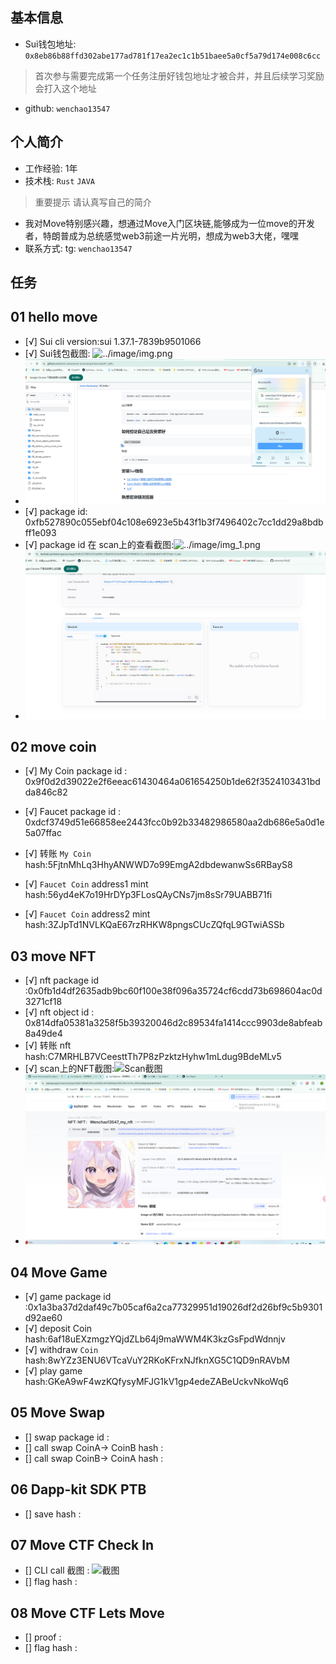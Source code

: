 ## 基本信息
- Sui钱包地址: `0x8eb86b88ffd302abe177ad781f17ea2ec1c1b51baee5a0cf5a79d174e008c6cc`
> 首次参与需要完成第一个任务注册好钱包地址才被合并，并且后续学习奖励会打入这个地址
- github: `wenchao13547`

## 个人简介
- 工作经验: 1年
- 技术栈: `Rust` `JAVA`
> 重要提示 请认真写自己的简介
- 我对Move特别感兴趣，想通过Move入门区块链,能够成为一位move的开发者，特朗普成为总统感觉web3前途一片光明，想成为web3大佬，嘿嘿
- 联系方式: tg: `wenchao13547` 

## 任务

##   01 hello move  
- [√] Sui cli version:sui 1.37.1-7839b9501066
- [√] Sui钱包截图: ![../image/img.png](./images/你的)
- ![img.png](image%2Fimg.png)
- [√] package id: 0xfb527890c055ebf04c108e6923e5b43f1b3f7496402c7cc1dd29a8bdbff1e093
- [√] package id 在 scan上的查看截图:![../image/img_1.png](./images/你的图片地址)
- ![img_1.png](image%2Fimg_1.png)

##   02 move coin
- [√] My Coin package id : 0x9f0d2d39022e2f6eeac61430464a061654250b1de62f3524103431bdda846c82
- [√] Faucet package id : 0xdcf3749d51e66858ee2443fcc0b92b33482986580aa2db686e5a0d1e5a07ffac
- [√] 转账 `My Coin` hash:5FjtnMhLq3HhyANWWD7o99EmgA2dbdewanwSs6RBayS8
- [√] `Faucet Coin` address1 mint hash:56yd4eK7o19HrDYp3FLosQAyCNs7jm8sSr79UABB71fi

- [√] `Faucet Coin` address2 mint hash:3ZJpTd1NVLKQaE67rzRHKW8pngsCUcZQfqL9GTwiASSb

##   03 move NFT
- [√] nft package id :0x0fb1d4df2635adb9bc60f100e38f096a35724cf6cdd73b698604ac0d3271cf18
- [√] nft object id : 0x814dfa05381a3258f5b39320046d2c89534fa1414ccc9903de8abfeab8a49de4
- [√] 转账 nft  hash:C7MRHLB7VCeesttTh7P8zPzktzHyhw1mLdug9BdeMLv5
- [√] scan上的NFT截图:![Scan截图](./images/你的图片地址)
- ![img_3.png](img_3.png)
##   04 Move Game
- [√] game package id :0x1a3ba37d2daf49c7b05caf6a2ca77329951d19026df2d26bf9c5b9301d92ae60
- [√] deposit Coin hash:6af18uEXzmgzYQjdZLb64j9maWWM4K3kzGsFpdWdnnjv
- [√] withdraw `Coin` hash:8wYZz3ENU6VTcaVuY2RKoKFrxNJfknXG5C1QD9nRAVbM
- [√] play game hash:GKeA9wF4wzKQfysyMFJG1kV1gp4edeZABeUckvNkoWq6


##   05 Move Swap
- [] swap package id :
- [] call swap CoinA-> CoinB  hash :
- [] call swap CoinB-> CoinA  hash :

##   06 Dapp-kit SDK PTB
- [] save hash :

##   07 Move CTF Check In
- [] CLI call 截图 : ![截图](./images/你的图片地址)
- [] flag hash :

##   08 Move CTF Lets Move
- [] proof : 
- [] flag hash :
